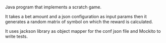 Java program that implements a scratch game. 

It takes a bet amount and a json configuration as input params then it generates a random matrix of symbol on which the reward is calculated.

It uses jackson library as object mapper for the conf json file and Mockito to write tests.
